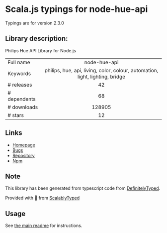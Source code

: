 
# Scala.js typings for node-hue-api

Typings are for version 2.3.0

## Library description:
Philips Hue API Library for Node.js

|                    |                 |
| ------------------ | :-------------: |
| Full name          | node-hue-api |
| Keywords           | philips, hue, api, living, color, colour, automation, light, lighting, bridge |
| # releases         | 42 |
| # dependents       | 68 |
| # downloads        | 128905 |
| # stars            | 12 |

## Links
- [Homepage](https://github.com/peter-murray/node-hue-api#readme)
- [Bugs](https://github.com/peter-murray/node-hue-api/issues)
- [Repository](https://github.com/peter-murray/node-hue-api)
- [Npm](https://www.npmjs.com/package/node-hue-api)
    


## Note
This library has been generated from typescript code from [DefinitelyTyped](https://definitelytyped.org).

Provided with :purple_heart: from [ScalablyTyped](https://github.com/oyvindberg/ScalablyTyped)

## Usage
See [the main readme](../../readme.md) for instructions.


